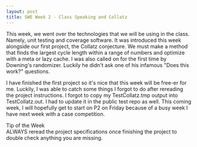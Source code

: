 ```yaml
---
layout: post
title: SWE Week 2 - Class Speaking and Collatz
---
```


This week, we went over the technologies that we will be using in the class. Namely, unit testing and coverage software. It was introduced this week alongside our first project, the Collatz conjecture. We must make a method that finds the largest cycle length within a range of numbers and optimize with a meta or lazy cache. I was also called on for the first time by Downing's randomizer. Luckily he didn't ask one of his infamous "Does this work?" questions.

I have finished the first project so it's nice that this week will be free-er for me. Luckily, I was able to catch some things I forgot to do after rereading the project instructions. I forgot to copy my TestCollatz.tmp output into TestCollatz.out. I had to update it in the public test repo as well. This coming week, I will hopefully get to start on P2 on Friday because of a busy week I have next week with a case competition.

Tip of the Week <br/>
ALWAYS reread the project specifications once finishing the project to double check anything you are missing.
